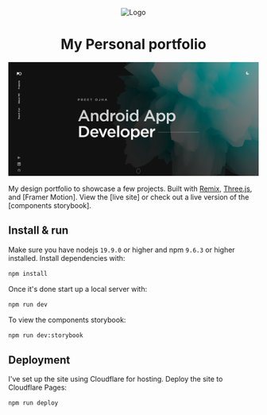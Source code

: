 <p align="center">
  <img src="/public/favicon.svg" width="50" alt="Logo" />
</p>
<h1 align="center">My Personal portfolio</h1>

![alt text](<Screenshot 2025-06-01 221548.png>)

My design portfolio to showcase a few projects. Built with [Remix](https://remix.run/), [Three.js](https://threejs.org/), and [Framer Motion]. View the [live site] or check out a live version of the [components storybook].

## Install & run

Make sure you have nodejs `19.9.0` or higher and npm `9.6.3` or higher installed. Install dependencies with:

```bash
npm install
```

Once it's done start up a local server with:

```bash
npm run dev
```

To view the components storybook:

```bash
npm run dev:storybook
```

## Deployment

I've set up the site using Cloudflare for hosting. Deploy the site to Cloudflare Pages:

```bash
npm run deploy
```




